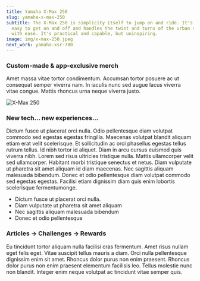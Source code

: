 ```yaml
---
title: Yamaha X-Max 250
slug: yamaha-x-max-250
subtitle: The X-Max 250 is simplicity itself to jump on and ride. It's comfy,
  easy to get on and off and handles the twist and turns of the urban sprawl
  with ease. It's practical and capable, but uninspiring.
image: img/x-max-250.jpeg
next_work: yamaha-xsr-700
---
```

### Custom-made & app-exclusive merch

Amet massa vitae tortor condimentum. Accumsan tortor posuere ac ut consequat semper viverra nam. In iaculis nunc sed augue lacus viverra vitae congue. Mattis rhoncus urna neque viverra justo. 

![X-Max 250](img/x-max-250-a.jpeg "X-Max 250")

### New tech… new experiences…

Dictum fusce ut placerat orci nulla. Odio pellentesque diam volutpat commodo sed egestas egestas fringilla. Maecenas volutpat blandit aliquam etiam erat velit scelerisque. Et sollicitudin ac orci phasellus egestas tellus rutrum tellus. Id nibh tortor id aliquet. Diam in arcu cursus euismod quis viverra nibh. Lorem sed risus ultricies tristique nulla. Mattis ullamcorper velit sed ullamcorper. Habitant morbi tristique senectus et netus. Diam vulputate ut pharetra sit amet aliquam id diam maecenas. Nec sagittis aliquam malesuada bibendum. Donec et odio pellentesque diam volutpat commodo sed egestas egestas. Facilisi etiam dignissim diam quis enim lobortis scelerisque fermentumonge.

* Dictum fusce ut placerat orci nulla.
* Diam vulputate ut pharetra sit amet aliquam
* Nec sagittis aliquam malesuada bibendum
* Donec et odio pellentesque 

### Articles -> Challenges -> Rewards

Eu tincidunt tortor aliquam nulla facilisi cras fermentum. Amet risus nullam eget felis eget. Vitae suscipit tellus mauris a diam. Orci nulla pellentesque dignissim enim sit amet. Rhoncus dolor purus non enim praesent. Rhoncus dolor purus non enim praesent elementum facilisis leo. Tellus molestie nunc non blandit. Integer enim neque volutpat ac tincidunt vitae semper quis.